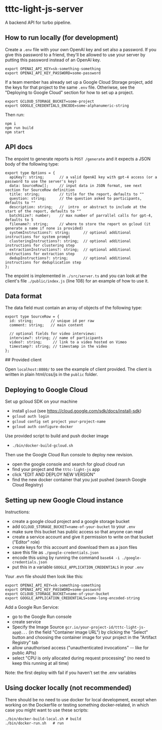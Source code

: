 # tttc-light-js-server

A backend API for turbo pipeline.

## How to run locally (for development)

Create a `.env` file with your own OpenAI key and set also a password.
If you give this password to a friend, they'll be allowed to use your server by putting this password instead of an OpenAI key.

```
export OPENAI_API_KEY=sk-something-something
export OPENAI_API_KEY_PASSWORD=some-password
```

If a team member has already set up a Google Cloud Storage project, add the keys for that project to the same `.env` file. Otheriwse,
see the "Deploying to Google Cloud" section for how to set up a project.

```
export GCLOUD_STORAGE_BUCKET=some-project
export GOOGLE_CREDENTIALS_ENCODE=some-alphanumeric-string
```

Then run:

```
npm i
npm run build
npm start
```

## API docs

The enpoint to generate reports is `POST /generate` and it expects a JSON body of the following type:

```
export type Options = {
  apiKey?: string;       // a valid OpenAI key with gpt-4 access (or a password to use the server's key)
  data: SourceRow[];     // input data in JSON format, see next section for SourceRow definition
  title: string;         // title for the report, defaults to ""
  question: string;      // the question asked to participants, defaults to ""
  description: string;   //  intro  or abstract to include at the start of the report, defaults to ""
  batchSize?: number;    // max number of parrallel calls for gpt-4, defaults to 5
  filename?: string;     // where to store the report on gcloud (it generate a name if none is provided)
  systemInstructions?: string;      // optional additional instructions for system prompt
  clusteringInstructions?: string;  // optional additional instructions for clustering step
  extractionInstructions?: string;  // optional additional instructions for extraction step
  dedupInstructions?: string;       // optional additional instructions for deduplication step
};
```

The enpoint is implemented in `./src/server.ts` and you can look at the client's file `./public/index.js` (line 108) for an example of how to use it.

## Data format

The data field must contain an array of objects of the following type:

```
export type SourceRow = {
  id: string;        // unique id per raw
  comment: string;   // main content

  // optional fields for video interviews:
  interview?: string; // name of participants
  video?: string;     // link to a video hosted on Vimeo
  timestamp?: string; // timestamp in the video
};
```

## Provided client

Open `localhost:8080/` to see the example of client provided.
The client is written in plain html/css/js in the `public` folder.

## Deploying to Google Cloud

Set up gcloud SDK on your machine

- install `gloud` (see https://cloud.google.com/sdk/docs/install-sdk)
- `gcloud auth login`
- `gcloud config set project your-project-name`
- `gcloud auth configure-docker`

Use provided script to build and push docker image

- `./bin/docker-build-gcloud.sh`

Then use the Google Cloud Run console to deploy new revision.

- open the google console and search for gloud cloud run
- find your project and the `tttc-light-js` app
- click "EDIT AND DEPLOY NEW VERSION"
- find the new docker container that you just pushed (search Google Cloud Registry)

## Setting up new Google Cloud instance

Instructions:

- create a google cloud project and a google storage bucket
- add `GCLOUD_STORAGE_BUCKET=name-of-your-bucket` to your `.env`
- make sure this bucket has public access so that anyone can read
- create a service account and give it permission to write on that bucket ("Editor" role)
- create keys for this account and download them as a json files
- save this file as `./google-credentials.json`
- encode this using by running the command `base64 -i ./google-credentials.json`
- put this in a variable `GOOGLE_APPLICATION_CREDENTIALS` in your `.env`

Your .evn file should then look like this:

```
export OPENAI_API_KEY=sk-something-something
export OPENAI_API_KEY_PASSWORD=some-password
export GCLOUD_STORAGE_BUCKET=name-of-your-bucket
export GOOGLE_APPLICATION_CREDENTIALS=some-long-encoded-string
```

Add a Google Run Service:

- go to the Google Run console
- create service
- Specify the Image Source `gcr.io/your-project-id/tttc-light-js-app@...` (in the field "Container image URL") by clicking the "Select" button and choosing the container image for your project in the "Artifact Registry" tab
- allow unauthorised access ("unauthenticated invocations" -- like for public APIs)
- select "CPU is only allocated during request processing" (no need to keep this running at all time)

Note: the first deploy with fail if you haven't set the .env variables

## Using docker locally (not recommended)

There should be no need to use docker for local development, except when working on the Dockerfile or testing something docker-related, in which case you might want to use these scripts:

```
./bin/docker-build-local.sh # build
./bin/docker-run.sh   # run
```
